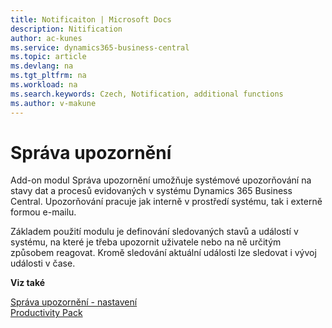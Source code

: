 ```yaml
---
title: Notificaiton | Microsoft Docs
description: Nitification
author: ac-kunes
ms.service: dynamics365-business-central
ms.topic: article
ms.devlang: na
ms.tgt_pltfrm: na
ms.workload: na
ms.search.keywords: Czech, Notification, additional functions
ms.author: v-makune
---
```

# Správa upozornění

Add-on modul Správa upozornění umožňuje systémové upozorňování na stavy dat a procesů evidovaných v systému Dynamics 365 Business Central. Upozorňování pracuje jak interně v prostředí systému, tak i externě formou e-mailu.

Základem použití modulu je definování sledovaných stavů a událostí v systému, na které je třeba upozornit uživatele nebo na ně určitým způsobem reagovat. Kromě sledování aktuální události lze sledovat i vývoj události v čase.

**Viz také**

[Správa upozornění - nastavení](ac-notifications-setup.md)  
[Productivity Pack](ac-productivity-pack.md)

